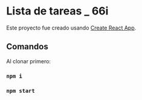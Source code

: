 # Lista de tareas _ 66i

Este proyecto fue creado usando [Create React App](https://github.com/facebook/create-react-app).

## Comandos

Al clonar primero:

### `npm i`
### `npm start`

